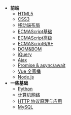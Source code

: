 * **前端**
    * [HTML5](HTML/readme)
    * [CSS3](CSS/readme)
    * [移动端布局](MobileWebDev/readme)
    * [ECMAScript基础](JavaScript/readme)
    * [ECMAScript高级](JS-Advance/readme)
    * [ECMAScript6/6+](ECMAScript6+/readme)
    * [DOM&BOM](WebApi/readme)
    * [jQuery](jQuery/readme)
    * [Ajax](Ajax/readme)
    * [Promise & async/await](Promise/readme.md)
    * [Vue 全家桶](vue&vue-router&vuex/readme)
    * [Node.js](Node.js/readme)
* **一些基础**
    * [Python](Python/README.md)
    * [计算机网络](C-Network/readme)
    * [HTTP 协议原理与应用](HTTP/readme)
    * [MySQL](MySQL/readme)


